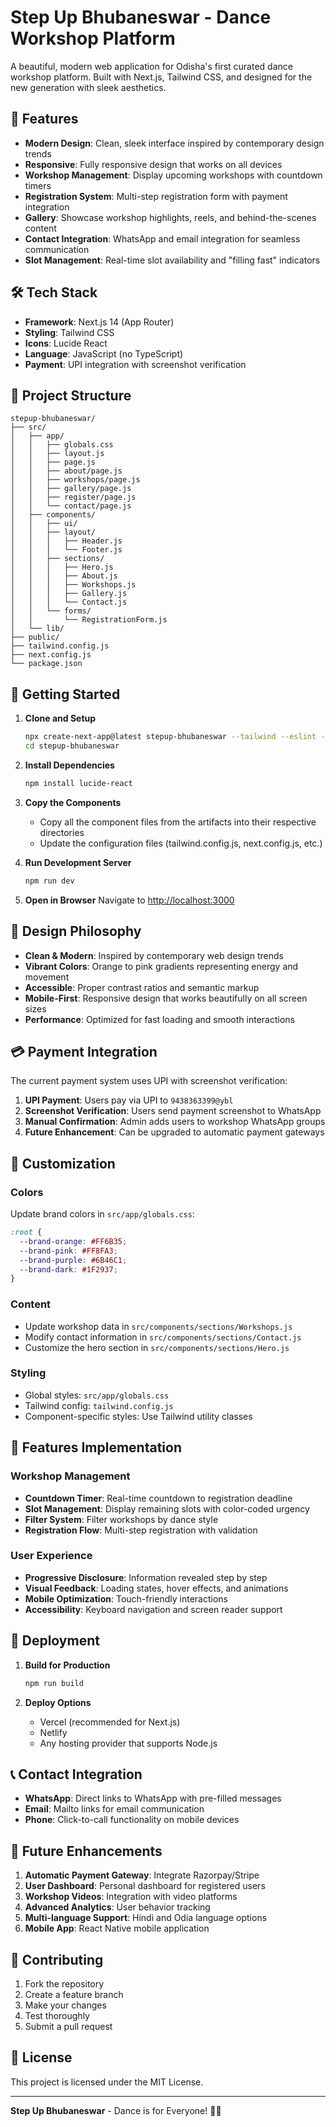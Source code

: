 # Step Up Bhubaneswar - Dance Workshop Platform

A beautiful, modern web application for Odisha's first curated dance workshop platform. Built with Next.js, Tailwind CSS, and designed for the new generation with sleek aesthetics.

## 🚀 Features

- **Modern Design**: Clean, sleek interface inspired by contemporary design trends
- **Responsive**: Fully responsive design that works on all devices
- **Workshop Management**: Display upcoming workshops with countdown timers
- **Registration System**: Multi-step registration form with payment integration
- **Gallery**: Showcase workshop highlights, reels, and behind-the-scenes content
- **Contact Integration**: WhatsApp and email integration for seamless communication
- **Slot Management**: Real-time slot availability and "filling fast" indicators

## 🛠 Tech Stack

- **Framework**: Next.js 14 (App Router)
- **Styling**: Tailwind CSS
- **Icons**: Lucide React
- **Language**: JavaScript (no TypeScript)
- **Payment**: UPI integration with screenshot verification

## 📁 Project Structure

```
stepup-bhubaneswar/
├── src/
│   ├── app/
│   │   ├── globals.css
│   │   ├── layout.js
│   │   ├── page.js
│   │   ├── about/page.js
│   │   ├── workshops/page.js
│   │   ├── gallery/page.js
│   │   ├── register/page.js
│   │   └── contact/page.js
│   ├── components/
│   │   ├── ui/
│   │   ├── layout/
│   │   │   ├── Header.js
│   │   │   └── Footer.js
│   │   ├── sections/
│   │   │   ├── Hero.js
│   │   │   ├── About.js
│   │   │   ├── Workshops.js
│   │   │   ├── Gallery.js
│   │   │   └── Contact.js
│   │   └── forms/
│   │       └── RegistrationForm.js
│   └── lib/
├── public/
├── tailwind.config.js
├── next.config.js
└── package.json
```

## 🚦 Getting Started

1. **Clone and Setup**
   ```bash
   npx create-next-app@latest stepup-bhubaneswar --tailwind --eslint --app --src-dir --no-typescript
   cd stepup-bhubaneswar
   ```

2. **Install Dependencies**
   ```bash
   npm install lucide-react
   ```

3. **Copy the Components**
   - Copy all the component files from the artifacts into their respective directories
   - Update the configuration files (tailwind.config.js, next.config.js, etc.)

4. **Run Development Server**
   ```bash
   npm run dev
   ```

5. **Open in Browser**
   Navigate to [http://localhost:3000](http://localhost:3000)

## 🎨 Design Philosophy

- **Clean & Modern**: Inspired by contemporary web design trends
- **Vibrant Colors**: Orange to pink gradients representing energy and movement
- **Accessible**: Proper contrast ratios and semantic markup
- **Mobile-First**: Responsive design that works beautifully on all screen sizes
- **Performance**: Optimized for fast loading and smooth interactions

## 💳 Payment Integration

The current payment system uses UPI with screenshot verification:

1. **UPI Payment**: Users pay via UPI to `9438363399@ybl`
2. **Screenshot Verification**: Users send payment screenshot to WhatsApp
3. **Manual Confirmation**: Admin adds users to workshop WhatsApp groups
4. **Future Enhancement**: Can be upgraded to automatic payment gateways

## 🔧 Customization

### Colors
Update brand colors in `src/app/globals.css`:
```css
:root {
  --brand-orange: #FF6B35;
  --brand-pink: #FF8FA3;  
  --brand-purple: #6B46C1;
  --brand-dark: #1F2937;
}
```

### Content
- Update workshop data in `src/components/sections/Workshops.js`
- Modify contact information in `src/components/sections/Contact.js`
- Customize the hero section in `src/components/sections/Hero.js`

### Styling
- Global styles: `src/app/globals.css`
- Tailwind config: `tailwind.config.js`
- Component-specific styles: Use Tailwind utility classes

## 📱 Features Implementation

### Workshop Management
- **Countdown Timer**: Real-time countdown to registration deadline
- **Slot Management**: Display remaining slots with color-coded urgency
- **Filter System**: Filter workshops by dance style
- **Registration Flow**: Multi-step registration with validation

### User Experience
- **Progressive Disclosure**: Information revealed step by step
- **Visual Feedback**: Loading states, hover effects, and animations
- **Mobile Optimization**: Touch-friendly interactions
- **Accessibility**: Keyboard navigation and screen reader support

## 🚀 Deployment

1. **Build for Production**
   ```bash
   npm run build
   ```

2. **Deploy Options**
   - Vercel (recommended for Next.js)
   - Netlify
   - Any hosting provider that supports Node.js

## 📞 Contact Integration

- **WhatsApp**: Direct links to WhatsApp with pre-filled messages
- **Email**: Mailto links for email communication
- **Phone**: Click-to-call functionality on mobile devices

## 🔄 Future Enhancements

1. **Automatic Payment Gateway**: Integrate Razorpay/Stripe
2. **User Dashboard**: Personal dashboard for registered users
3. **Workshop Videos**: Integration with video platforms
4. **Advanced Analytics**: User behavior tracking
5. **Multi-language Support**: Hindi and Odia language options
6. **Mobile App**: React Native mobile application

## 🤝 Contributing

1. Fork the repository
2. Create a feature branch
3. Make your changes
4. Test thoroughly
5. Submit a pull request

## 📄 License

This project is licensed under the MIT License.

---

**Step Up Bhubaneswar** - Dance is for Everyone! 💃🕺